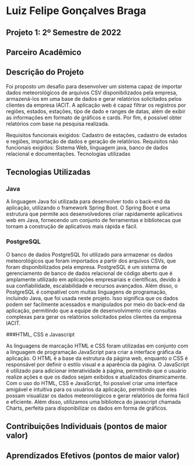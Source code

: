 # Luiz Felipe Gonçalves Braga
## Projeto 1: 2º Semestre de 2022


## Parceiro Acadêmico



## Descrição do Projeto
Foi proposto um desafio para desenvolver um sistema capaz de importar dados meteorológicos de arquivos CSV disponibilizados pela empresa, armazená-los em uma base de dados e gerar relatórios solicitados pelos clientes da empresa IACIT. A aplicação web é capaz filtrar os registros por regiões, estados, estações, tipo de dado e ranges de datas, além de exibir as informações em formato de gráficos e cards. Por fim, é possível obter relatórios com base na pesquisa realizada.

Requisitos funcionais exigidos: Cadastro de estações, cadastro de estados e regiões, importação de dados e geração de relatórios.
Requisitos não funcionais exigidos: Sistema Web, linguagem java, banco de dados relacional e documentações.
Tecnologias utilizadas


## Tecnologias Utilizadas

### Java

A linguagem Java foi utilizada para desenvolver todo o back-end da aplicação, utilizando o framework Spring Boot. O Spring Boot é uma estrutura que permite aos desenvolvedores criar rapidamente aplicativos web em Java, fornecendo um conjunto de ferramentas e bibliotecas que tornam a construção de aplicativos mais rápida e fácil.

### PostgreSQL
O banco de dados PostgreSQL foi utilizado para armazenar os dados meteorológicos que foram importados a partir dos arquivos CSVs, que foram disponibilizados pela empresa. PostgreSQL é um sistema de gerenciamento de banco de dados relacional de código aberto que é amplamente utilizado em aplicações empresariais e científicas, devido à sua confiabilidade, escalabilidade e recursos avançados. Além disso, o PostgreSQL é compatível com muitas linguagens de programação, incluindo Java, que foi usada neste projeto. Isso significa que os dados podem ser facilmente acessados e manipulados por meio do back-end da aplicação, permitindo que a equipe de desenvolvimento crie consultas complexas para gerar os relatórios solicitados pelos clientes da empresa IACIT.

###HTML, CSS e Javascript

As linguagens de marcação HTML e CSS foram utilizadas em conjunto com a linguagem de programação JavaScript para criar a interface gráfica da aplicação. O HTML é a base da estrutura da página web, enquanto o CSS é responsável por definir o estilo visual e a aparência da página. O JavaScript é utilizado para adicionar interatividade à página, permitindo que o usuário realize ações e que os dados sejam exibidos e atualizados dinamicamente. Com o uso do HTML, CSS e JavaScript, foi possível criar uma interface amigável e intuitiva para os usuários da aplicação, permitindo que eles possam visualizar os dados meteorológicos e gerar relatórios de forma fácil e eficiente. Além disso, utilizamos uma biblioteca do javascript chamada Charts, perfeita para disponibilizar os dados em forma de gráficos.



## Contribuições Individuais (pontos de maior valor)

## Aprendizados Efetivos (pontos de maior valor)

